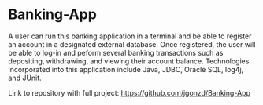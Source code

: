 # Banking-App

A user can run this banking application in a terminal and be able to register an account in a designated external database. Once registered, the user will be able to log-in and peform several banking transactions such as depositing, withdrawing, and viewing their account balance. Technologies incorporated into this application include Java, JDBC, Oracle SQL, log4j, and JUnit.

Link to repository with full project:
https://github.com/jgonzd/Banking-App